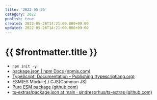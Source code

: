```yaml
---
title: '2022-05-26'
category: 2022
publish: true
created: 2022-05-26T14:21:00.000+09:00
updated: 2022-05-26T14:21:00.000+09:00
---
```


# {{ $frontmatter.title }}

- `npm init -y`
- [package.json | npm Docs (npmjs.com)](https://docs.npmjs.com/cli/v7/configuring-npm/package-json#main)
- [TypeScript: Documentation - Publishing (typescriptlang.org)](https://www.typescriptlang.org/docs/handbook/declaration-files/publishing.html)
- ESM(ES Module) / CJS(Common JS)
- [Pure ESM package (github.com)](https://gist.github.com/sindresorhus/a39789f98801d908bbc7ff3ecc99d99c)
- [ts-extras/package.json at main · sindresorhus/ts-extras (github.com)](https://github.com/sindresorhus/ts-extras/blob/main/package.json)
